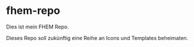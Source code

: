# fhem-repo
Dies ist mein FHEM Repo.

Dieses Repo soll zukünftig eine Reihe an Icons und Templates beheimaten. 